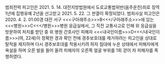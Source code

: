 범죄전력
피고인은 2021. 5. 14. 대전지방법원에서 도로교통법위반(음주운전)죄로 징역 1년에 집행유예 2년을 선고받고 2021. 5. 22. 그 판결이 확정되었다.
범죄사실
피고인은 2020. 4. 2. 01:00경 대전 서구 <<<구아래주소>>>B<<</구아래주소>>>에 있는 <<<병원>>>C<<</병원>>>병원 응급실에서, 그 직전 교통사고로 인해 위 응급실을 방문하여 처치를 받던 중 위 병원 간호사인 피해자 <<<내국인이름>>>D<<</내국인이름>>>(여, 22세)이 정확한 경과 확인 전에 경추보호대를 제거하려는 피고인을 상대로 탈착을 제지하며 다시 경추보호대를 착용시키려 하자 침대에 누운 상태에서 피해자에게 욕설을 하며 오른 발을 들어 올려 피해자의 오른쪽 얼굴 부위를 1회 걷어 차 피해자를 폭행하였다.